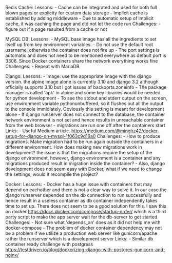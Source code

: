 Redis Cache:
	Lessons: 
		- Cache can be integrated and used for both full blown pages or explicity for custom data storage
		- Implicit cache is established by adding middleware
		- Due to automatic setup of implicit cache, it was caching the page and did not let the code run
	Challenges:
		- figure out if a page resulted from a cache or not

MySQL DB:
	Lessons:
		- MySQL base image has all the ingredients to set itself up from key environment variables. 
		- Do not use the default root username, otherwise the container does not fire up
		- The port settings is automatic and does not need to be mentioned everywhere as default port is 3306. Since Docker containers share the network everything works fine
	Challenges:
		- Repeat with MariaDB

Django:
	Lessons:
		- Image: use the appropriate image with the django version. the alpine image alone is currently 3.10 and django 3.2 although officially supports 3.10 but I got issues of backports.zoneinfo
		- The package manager is called 'apk' in alpine and some key libraries would be needed for python development
		- To see the stdout and stderr output on the screen, use environment variable pythonunbuffered, so it flushes out all the output to the console immidiately. Obviously this setting is meant for development alone
		- If django runserver does not connect to the database, the container network environment is not set and hence results in unreachable container from the web browser
		- migrations are run one off after the containers start
	Links:
		- Useful Medium article. https://medium.com/@minghz42/docker-setup-for-django-on-mysql-1f063c9d16a0
	Challenges:
		- How to produce migrations. Make migration had to be run again outside the containers in a different environment. How does making new migrations work in development? the issue is that the migrations require the setup of the django environment, however, django environment is a container and any migrations produced result in migration inside the container?
		- Also, django development does not seem easy with Docker, what if we need to change the settings, would it recompile the project?

Docker:
	Lessons:
		- Docker has a huge issue with containers that may depend on eachother and there is not a clear way to solve it. In our case the django runserver depended on the db connection to run successfully and hence result in a useless container as db container independently takes time to set up. There does not seem to be a good solution for this. I saw this on docker https://docs.docker.com/compose/startup-order/ which is a third party script to make the app server wait for the db-server to get started
	Challenges:
		- Not sure what 'depends_on' does as it did not help me with docker-compose
		- The problem of docker container dependency may not be a problem if we utilize a production web server like gunicorn/apache rather the runserver which is a development server
	Links:
		- Similar db container ready challenge with postgress https://testdriven.io/blog/dockerizing-django-with-postgres-gunicorn-and-nginx/
